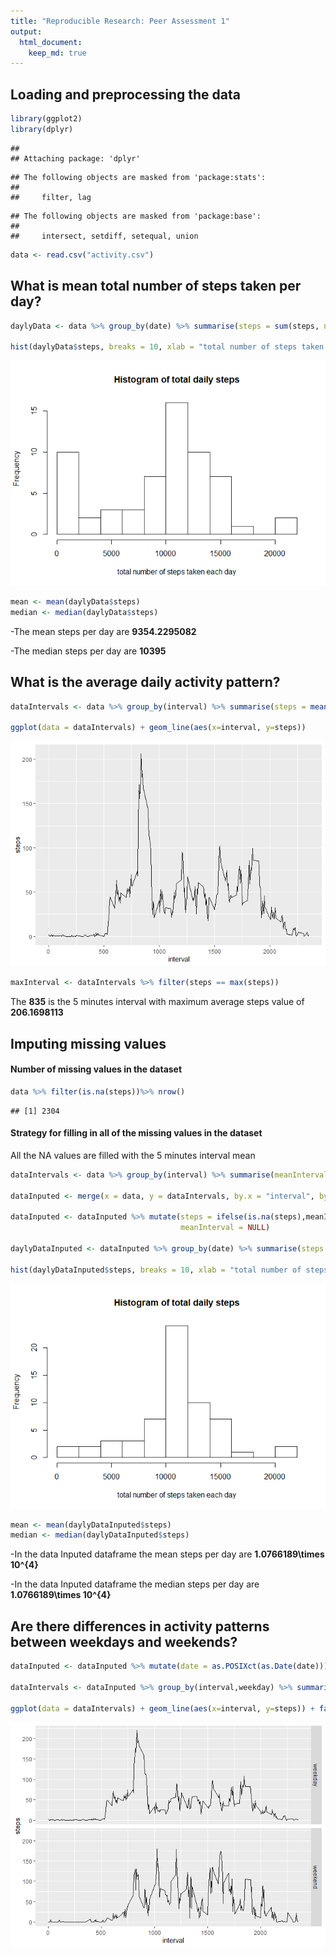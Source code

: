 ```yaml
---
title: "Reproducible Research: Peer Assessment 1"
output: 
  html_document:
    keep_md: true
---
```



## Loading and preprocessing the data

```r
library(ggplot2)
library(dplyr)
```

```
## 
## Attaching package: 'dplyr'
```

```
## The following objects are masked from 'package:stats':
## 
##     filter, lag
```

```
## The following objects are masked from 'package:base':
## 
##     intersect, setdiff, setequal, union
```

```r
data <- read.csv("activity.csv")
```


## What is mean total number of steps taken per day?


```r
daylyData <- data %>% group_by(date) %>% summarise(steps = sum(steps, na.rm = TRUE ))

hist(daylyData$steps, breaks = 10, xlab = "total number of steps taken each day" , main = "Histogram of total daily steps")
```

![](PA1_template_files/figure-html/unnamed-chunk-2-1.png)<!-- -->

```r
mean <- mean(daylyData$steps)
median <- median(daylyData$steps)
```

-The mean steps per day are **9354.2295082** 

-The median steps per day are **10395**



## What is the average daily activity pattern?

```r
dataIntervals <- data %>% group_by(interval) %>% summarise(steps = mean(steps, na.rm = TRUE ))

ggplot(data = dataIntervals) + geom_line(aes(x=interval, y=steps))
```

![](PA1_template_files/figure-html/unnamed-chunk-3-1.png)<!-- -->

```r
maxInterval <- dataIntervals %>% filter(steps == max(steps))
```

The **835** is the 5 minutes interval with maximum average steps value of  **206.1698113** 

## Imputing missing values
#### Number of missing values in the dataset

```r
data %>% filter(is.na(steps))%>% nrow()
```

```
## [1] 2304
```

#### Strategy for filling in all of the missing values in the dataset
All the NA values are filled with the 5 minutes interval mean 


```r
dataIntervals <- data %>% group_by(interval) %>% summarise(meanInterval = mean(steps, na.rm = TRUE ))

dataInputed <- merge(x = data, y = dataIntervals, by.x = "interval", by.y = "interval")

dataInputed <- dataInputed %>% mutate(steps = ifelse(is.na(steps),meanInterval, steps),
                                      meanInterval = NULL)

daylyDataInputed <- dataInputed %>% group_by(date) %>% summarise(steps = sum(steps, na.rm = TRUE ))

hist(daylyDataInputed$steps, breaks = 10, xlab = "total number of steps taken each day" , main = "Histogram of total daily steps")
```

![](PA1_template_files/figure-html/unnamed-chunk-5-1.png)<!-- -->

```r
mean <- mean(daylyDataInputed$steps)
median <- median(daylyDataInputed$steps)
```

-In the data Inputed dataframe the mean steps per day are **1.0766189\times 10^{4}** 

-In the data Inputed dataframe the median steps per day are **1.0766189\times 10^{4}**


## Are there differences in activity patterns between weekdays and weekends?

```r
dataInputed <- dataInputed %>% mutate(date = as.POSIXct(as.Date(date))) %>%mutate(weekday = as.factor(ifelse(as.POSIXlt(date)$wday <6 ,"weekday", "weekend")))
  
dataIntervals <- dataInputed %>% group_by(interval,weekday) %>% summarise(steps = mean(steps, na.rm = FALSE ))

ggplot(data = dataIntervals) + geom_line(aes(x=interval, y=steps)) + facet_grid(weekday~. )
```

![](PA1_template_files/figure-html/unnamed-chunk-6-1.png)<!-- -->

